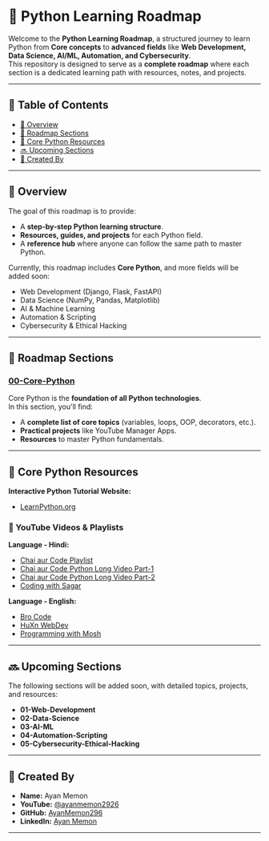 # 🐍 Python Learning Roadmap

Welcome to the **Python Learning Roadmap**, a structured journey to learn Python from **Core concepts** to **advanced fields** like **Web Development, Data Science, AI/ML, Automation, and Cybersecurity**.  
This repository is designed to serve as a **complete roadmap** where each section is a dedicated learning path with resources, notes, and projects.

---

## 📑 Table of Contents
- [📖 Overview](#-overview)
- [📂 Roadmap Sections](#-roadmap-sections)
- [📌 Core Python Resources](#-core-python-resources)
- [🔜 Upcoming Sections](#-upcoming-sections)
- [👤 Created By](#-created-by)

---

## 📖 Overview

The goal of this roadmap is to provide:
- A **step-by-step Python learning structure**.
- **Resources, guides, and projects** for each Python field.
- A **reference hub** where anyone can follow the same path to master Python.

Currently, this roadmap includes **Core Python**, and more fields will be added soon:
- Web Development (Django, Flask, FastAPI)
- Data Science (NumPy, Pandas, Matplotlib)
- AI & Machine Learning
- Automation & Scripting
- Cybersecurity & Ethical Hacking

---

## 📂 Roadmap Sections

### **[00-Core-Python](https://github.com/AyanMemon296/Python-Learning-Roadmap/tree/main/00-Core-Python)**  
Core Python is the **foundation of all Python technologies**.  
In this section, you'll find:
- A **complete list of core topics** (variables, loops, OOP, decorators, etc.).
- **Practical projects** like YouTube Manager Apps.
- **Resources** to master Python fundamentals.

---

## 📌 Core Python Resources

**Interactive Python Tutorial Website:**  
- [LearnPython.org](https://www.learnpython.org/)

### 🎥 YouTube Videos & Playlists

**Language - Hindi:**  
- [Chai aur Code Playlist](https://www.youtube.com/playlist?list=PLu71SKxNbfoBsMugTFALhdLlZ5VOqCg2s)  
- [Chai aur Code Python Long Video Part-1](https://youtu.be/v9bOWjwdTlg?si=Pv8bwcN8w4uPQZGr)  
- [Chai aur Code Python Long Video Part-2](https://youtu.be/Cri8__uGk-g?si=wUKx45jPYqGS1_Zt)  
- [Coding with Sagar](https://youtu.be/gPvYox9JIYI?si=hFSXQTGKxQ7V9xvm)  

**Language - English:**  
- [Bro Code](https://youtu.be/ix9cRaBkVe0?si=n7DWdIvieObhfOIg)  
- [HuXn WebDev](https://youtu.be/JZDQKj9BOoc?si=HkfNgH9dRvE6GZq0)  
- [Programming with Mosh](https://youtu.be/_uQrJ0TkZlc?si=BgnTY6udRNe36_j6)  

---

## 🔜 Upcoming Sections

The following sections will be added soon, with detailed topics, projects, and resources:
- **01-Web-Development**  
- **02-Data-Science**  
- **03-AI-ML**  
- **04-Automation-Scripting**  
- **05-Cybersecurity-Ethical-Hacking**  

---

## 👤 Created By

- **Name:** Ayan Memon  
- **YouTube:** [@ayanmemon2926](https://www.youtube.com/@ayanmemon2926)  
- **GitHub:** [AyanMemon296](https://github.com/AyanMemon296)  
- **LinkedIn:** [Ayan Memon](https://www.linkedin.com/in/ayanmemon296/)  

---
